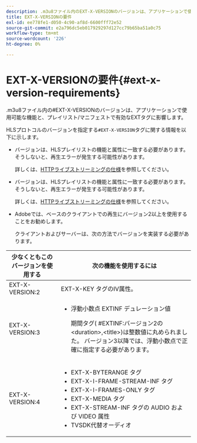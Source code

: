 ```yaml
---
description: .m3u8ファイル内のEXT-X-VERSIONのバージョンは、アプリケーションで使用可能な機能と、プレイリスト/マニフェストで有効なEXTタグに影響します。
title: EXT-X-VERSIONの要件
exl-id: ee778fe1-d050-4c90-af8d-6600fff72e52
source-git-commit: e2a796dc5eb017929297d127cc79b65ba51a0c75
workflow-type: tm+mt
source-wordcount: '226'
ht-degree: 0%

---
```


# EXT-X-VERSIONの要件{#ext-x-version-requirements}

.m3u8ファイル内の#EXT-X-VERSIONのバージョンは、アプリケーションで使用可能な機能と、プレイリスト/マニフェストで有効なEXTタグに影響します。

<!--<a id="section_8850183988124049A001758F117AD3A6"></a>-->

HLSプロトコルのバージョンを指定する`#EXT-X-VERSION`タグに関する情報を以下に示します。

* バージョンは、HLSプレイリストの機能と属性に一致する必要があります。そうしないと、再生エラーが発生する可能性があります。

   詳しくは、[HTTPライブストリーミングの仕様](https://datatracker.ietf.org/doc/draft-pantos-http-live-streaming/?include_text=1)を参照してください。
* バージョンは、HLSプレイリストの機能と属性に一致する必要があります。そうしないと、再生エラーが発生する可能性があります。

   詳しくは、[HTTPライブストリーミングの仕様](https://datatracker.ietf.org/doc/draft-pantos-http-live-streaming/?include_text=1)を参照してください。
* Adobeでは、ベースのクライアントでの再生にバージョン2以上を使用することをお勧めします。

   クライアントおよびサーバーは、次の方法でバージョンを実装する必要があります。

<table frame="all" colsep="1" rowsep="1" id="table_62EB98EDD9DE49EC84CB1C7D59BC40E6"> 
 <thead> 
  <tr rowsep="1"> 
   <th colname="1" class="entry"> 少なくともこのバージョンを使用する </th> 
   <th colname="2" class="entry"> 次の機能を使用するには </th> 
  </tr> 
 </thead>
 <tbody> 
  <tr rowsep="1"> 
   <td colname="1"> <span class="codeph"> EXT-X-VERSION:2  </span> </td> 
   <td colname="2"> <span class="codeph"> EXT-X-KEY </span>タグのIV属性。 </td> 
  </tr> 
  <tr rowsep="1"> 
   <td colname="1"> <span class="codeph"> EXT-X-VERSION:3  </span> </td> 
   <td colname="2"> 
    <ul id="ul_C9500D3F934848639C204BF248F139FF"> 
     <li id="li_535A7E3FABCB46FE872A7EA5DE2A1784">浮動小数点<span class="codeph"> EXTINF </span>デュレーション値 <p>期間タグ( <span class="codeph"> #EXTINF:バージョン2の</span>&lt;duration&gt;,&lt;title&gt;)は整数値に丸められました。 バージョン3以降では、浮動小数点で正確に指定する必要があります。 </p> </li> 
    </ul> </td> 
  </tr> 
  <tr rowsep="0"> 
   <td colname="1"> <p> <span class="codeph"> EXT-X-VERSION:4  </span> </p> </td> 
   <td colname="2"> <p> 
     <ul id="ul_83D61E909D0C413FBDAB7A4A0BE1F03C"> 
      <li id="li_5071F2BE2DB74BBFB1F23B3B30C5CFD6"><span class="codeph"> EXT-X-BYTERANGE </span>タグ </li> 
      <li id="li_A093F448567D475AB44656D4600BCBD6"><span class="codeph"> EXT-X-I-FRAME-STREAM-INF </span>タグ </li> 
      <li id="li_1084AE3B10FD4EB387D25EEDDFBBC8CD"><span class="codeph"> EXT-X-I-FRAMES-ONLY </span>タグ </li> 
      <li id="li_4FEFA36E300C403DBB77BB4DA46DB4EB"><span class="codeph"> EXT-X-MEDIA </span>タグ </li> 
      <li id="li_E53D81AED45C47AEA346FA3A1B191E5C"><span class="codeph"> EXT-X-STREAM-INF </span>タグの<span class="codeph"> AUDIO </span>および<span class="codeph"> VIDEO </span>属性 </li> 
      <li id="li_2E99A4971B8046F3845CF3D4D363CCCF">TVSDK代替オーディオ </li> 
     </ul> </p> </td> 
  </tr> 
 </tbody> 
</table>

